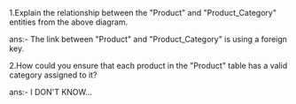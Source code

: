 1.Explain the relationship between the "Product" and "Product_Category" entities from the above diagram.

ans:-   The link between "Product" and "Product_Category" is using a foreign key. 

2.How could you ensure that each product in the "Product" table has a valid category assigned to it?

ans:-   I DON'T KNOW...